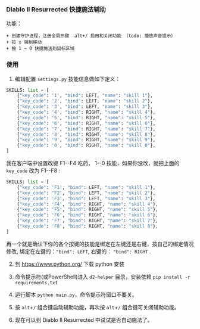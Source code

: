 ### Diablo II Resurrected 快捷施法辅助

功能：

    + 创建守护进程，注册全局热键  alt+/ 启用和关闭功能 （todo: 播放声音提示）
    + 按 x 强制移动
    + 按 1 ~ 0 快捷施法到鼠标区域



### 使用

1. 编辑配置 `settings.py` 技能信息做如下定义：

```python
SKILLS: list = [
    {"key_code": '1', "bind": LEFT, "name": "skill 1"},
    {"key_code": '2', "bind": LEFT, "name": "skill 2"},
    {"key_code": '3', "bind": LEFT, "name": "skill 3"},
    {"key_code": '4', "bind": RIGHT, "name": "skill 4"},
    {"key_code": '5', "bind": RIGHT, "name": "skill 5"},
    {"key_code": '6', "bind": RIGHT, "name": "skill 6"},
    {"key_code": '7', "bind": RIGHT, "name": "skill 7"},
    {"key_code": '8', "bind": RIGHT, "name": "skill 8"},
    {"key_code": '9', "bind": RIGHT, "name": "skill 9"},
    {"key_code": '0', "bind": RIGHT, "name": "skill 0"},
]
```

我在客户端中设置改键  F1--F4 吃药， 1--0 技能，如果你没改，就把上面的 `key_code` 改为 F1--F8 :

```python
SKILLS: list = [
    {"key_code": 'F1', "bind": LEFT, "name": "skill 1"},
    {"key_code": 'F2', "bind": LEFT, "name": "skill 2"},
    {"key_code": 'F3', "bind": LEFT, "name": "skill 3"},
    {"key_code": 'F4', "bind": RIGHT, "name": "skill 4"},
    {"key_code": 'F5', "bind": RIGHT, "name": "skill 5"},
    {"key_code": 'F6', "bind": RIGHT, "name": "skill 6"},
    {"key_code": 'F7', "bind": RIGHT, "name": "skill 7"},
    {"key_code": 'F8', "bind": RIGHT, "name": "skill 8"},
]
```

再一个就是确认下你的各个按键的技能是绑定在左键还是右键，按自己的绑定情况修改, 绑定在左键的：`"bind": LEFT`, 右键的： `"bind": RIGHT` .

2. 到 https://www.python.org/ 下载 python 安装

3. 命令提示符(或PowerShell)进入 `d2-helper` 目录，安装依赖  `pip install -r requirements.txt`

4. 运行脚本 `python main.py`，命令提示符窗口不要关。

5. 按 `alt`+`/` 组合键启动辅助功能，再次按 `alt`+`/` 组合键可关闭辅助功能。

6. 现在可以到 Diablo II Resurrected 中试试是否自动施法了。